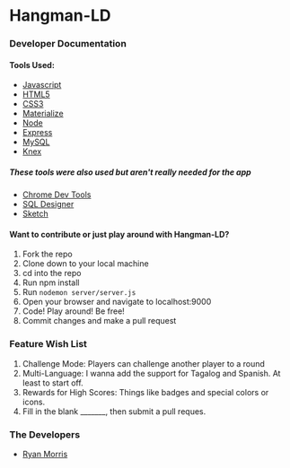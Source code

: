 # Hangman-LD

### Developer Documentation

#### Tools Used:

* [Javascript](https://www.javascript.com/)
* [HTML5](https://www.w3.org/TR/html5/)
* [CSS3](https://www.w3schools.com/css/css3_intro.asp/)
* [Materialize](http://www.materializecss.com/)
* [Node](https://nodejs.org/en/)
* [Express](http://expressjs.com/)
* [MySQL](https://www.mysql.com/)
* [Knex](http://knexjs.org/)

##### These tools were also used but aren't really needed for the app
* [Chrome Dev Tools](https://developer.chrome.com/devtools/)
* [SQL Designer](https://ondras.zarovi.cz/sql/demo/)
* [Sketch](https://sketch.io/)

#### Want to contribute or just play around with Hangman-LD?

1. Fork the repo
2. Clone down to your local machine
3. cd into the repo 
4. Run npm install
5. Run ```nodemon server/server.js```
6. Open your browser and navigate to localhost:9000
7. Code! Play around! Be free!
8. Commit changes and make a pull request

### Feature Wish List

1. Challenge Mode: Players can challenge another player to a round
2. Multi-Language: I wanna add the support for Tagalog and Spanish. At least to start off.
3. Rewards for High Scores: Things like badges and special colors or icons. 
4. Fill in the blank _______, then submit a pull reques. 

### The Developers

* [Ryan Morris](https://github.com/SPCMorris)
